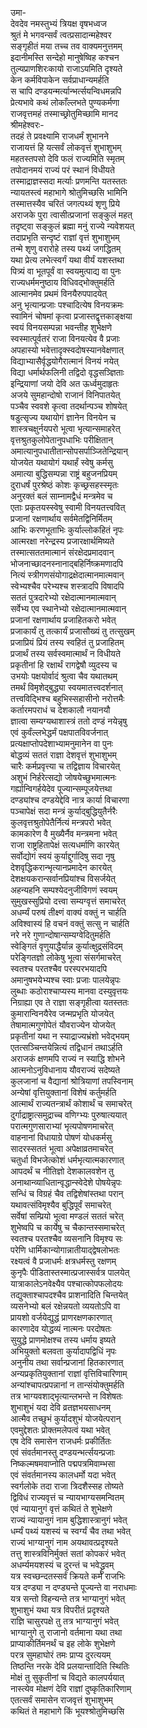उमा-  
देवदेव नमस्तुभ्यं त्रियक्ष वृषभध्वज  
श्रुतं मे भगवन्सर्वं त्वत्प्रसादान्महेश्वर  
सङ्गृहीतं मया तच्च तव वाक्यमनुत्तमम्  
इदानीमस्ति सन्देहो मानुषेष्विह कश्चन  
तुल्यप्राणशिरःकायो राजाऽयमिति दृश्यते  
केन कर्मविपाकेन सर्वप्राधान्यमर्हति  
स चापि दण्डयन्मर्त्यान्भर्त्सयन्विधमन्नपि  
प्रेत्यभावे कथं लोकाँल्लभते पुण्यकर्मणा  
राजवृत्तमहं तस्माच्छ्रोतुमिच्छामि मानद  
श्रीमहेश्वरः-  
तदहं ते प्रवक्ष्यामि राजधर्मं शुभानने  
राजायत्तं हि यत्सर्वं लोकवृत्तं शुभाशुभम्  
महतस्तपसो देवि फलं राज्यमिति स्मृतम्  
तपोदानमयं राज्यं परं स्थानं विधीयते  
तस्माद्राज्ञस्सदा मर्त्याः प्रणमन्ति यतस्ततः  
न्यायतस्त्वं महाभागे श्रोतुमिच्छसि भामिनि  
तस्मात्तस्यैव चरितं जगत्पथ्यं शृणु प्रिये  
अराजके पुरा त्वासीत्प्रजानां सङ्कुलं महत्  
तदृष्ट्वा सङ्कुलं ब्रह्मा मनुं राज्ये न्यवेशयत्  
तदाप्रभृति सन्दृष्टं राज्ञां वृत्तं शुभाशुभम्  
तन्मे शृणु वरारोहे तस्य पथ्यं जगद्धितम्  
यथा प्रेत्य लभेत्स्वर्गं यथा वीर्यं यशस्तथा  
पित्र्यं वा भूतपूर्वं वा स्वयमुत्पाद्य वा पुनः  
राज्यधर्ममनुष्ठाय विधिवद्भोक्तुमर्हति  
आत्मानमेव प्रथमं विनयैरुपपादयेत्  
अनु भृत्यान्प्रजाः पश्चादित्येष विनयक्रमः  
स्वामिनं चोषमां कृत्वा प्रजास्तद्वृत्तकाङ्क्षया  
स्वयं विनयसम्पन्ना भवन्तीह शुभेक्षणे  
स्वस्मात्पूर्वतरं राजा विनयत्येव वै प्रजाः  
अपहास्यो भवेत्तादृक्स्वदोषस्यानवेक्षणात्  
विद्याभ्यासैर्वृद्धयोगैरात्मानं विनयं नयेत्  
विद्या धर्मार्थफलिनी तद्विदो वृद्धसञ्ज्ञिताः  
इन्द्रियाणां जयो देवि अत ऊर्ध्वमुदाहृतः  
अजये सुमहान्दोषो राजानं विनिपातयेत्  
पञ्चैव स्ववशे कृत्वा तदर्थान्पञ्च शोषयेत्  
षडुत्सृज्य यथायोगं ज्ञानेन विनयेन च  
शास्त्रचक्षुर्नयपरो भूत्वा भृत्यान्समाहरेत्  
वृत्तश्रुतकुलोपेतानुपधाभिः परीक्षितान्  
अमात्यानुपधातीतान्सोपसर्पाञ्जितेन्द्रियान्  
योजयेत यथायोगं यथार्हं स्वेषु कर्मसु  
अमात्या बुद्धिसम्पन्ना राष्ट्रं बहुजनप्रियम्  
दुराधर्षं पुरश्रेष्ठं कोशः कृच्छ्रसहस्स्मृतः  
अनुरक्तं बलं साम्नामद्वैधं मन्त्रमेव च  
एताः प्रकृतयस्स्वेषु स्वामी विनयतत्त्ववित्  
प्रजानां रक्षणार्थाय सर्वमेतद्विनिर्मितम्  
आभिः करणभूताभिः कुर्याल्लोकहितं नृपः  
आत्मरक्षा नरेन्द्रस्य प्रजारक्षार्थमिष्यते  
तस्मात्सततमात्मानं संरक्षेदप्रमादवान्  
भोजनाच्छादनस्नानाद्बहिर्निष्क्रमणादपि  
नित्यं स्त्रीगणसंयोगाद्रक्षेदात्मानमात्मवान्  
स्वेभ्यश्चैव परेभ्यश्च शस्त्रादपि विषादपि  
सततं पुत्रदारेभ्यो रक्षेदात्मानमात्मवान्  
सर्वेभ्य एव स्थानेभ्यो रक्षेदात्मानमात्मवान्  
प्रजानां रक्षणार्थाय प्रजाहितकरो भवेत्  
प्रजाकार्यं तु तत्कार्यं प्रजासौख्यं तु तत्सुखम्  
प्रजाप्रियं प्रियं तस्य स्वहितं तु प्रजाहितम्  
प्रजार्थं तस्य सर्वस्वमात्मार्थं न विधीयते  
प्रकृतीनां हि रक्षार्थं रागद्वेषौ व्युदस्य च  
उभयोः पक्षयोर्वादं श्रुत्वा चैव यथातथम्  
तमर्थं विमृशेद्बुद्ध्या स्वयमातत्त्वदर्शनात्  
तत्त्वविद्भिश्च बहुभिस्सहासीनो नरोत्तमैः  
कर्तारमपराधं च देशकालौ नयानयौ  
ज्ञात्वा सम्यग्यथाशास्त्रं ततो दण्डं नयेन्नृषु  
एवं कुर्वंल्लभेद्धर्मं पक्षपातविवर्जनात्  
प्रत्यक्षाप्तोपदेशाभ्यामनुमानेन वा पुनः  
बोद्धव्यं सततं राज्ञा देशवृत्तं शुभाशुभम्  
चारैः कर्मप्रवृत्त्या च तद्विज्ञाय विचारयेत्  
अशुभं निर्हरेत्सद्यो जोषयेच्छुभमात्मनः  
गर्ह्यान्विगर्हयेदेव पूज्यान्सम्पूजयेत्तथा  
दण्ड्यांश्च दण्डयेद्देवि नात्र कार्या विचारणा  
पञ्चापेक्षं सदा मन्त्रं कुर्याद्बुद्धियुतैर्नरैः  
कुलवृत्तश्रुतोपेतैर्नित्यं मन्त्रपरो भवेत्  
कामकारेण वै मुख्यैर्नैव मन्त्रमना भवेत्  
राजा राष्ट्रहितापेक्षं सत्यधर्माणि कारयेत्  
सर्वोद्योगं स्वयं कुर्याद्दुर्गादिषु सदा नृषु  
देशवृद्धिकरान्भृत्यानप्रमादेन कारयेत्  
देशक्षयकरान्सर्वानप्रियांश्च विसर्जयेत्  
अहन्यहनि सम्पश्येदनुजीविगणं स्वयम्  
सुमुखस्सुप्रियो दत्त्वा सम्यग्वृत्तं समाचरेत्  
अधर्म्यं परुषं तीक्ष्णं वाक्यं वक्तुं न चार्हति  
अविश्वास्यं हि वचनं वक्तुं सत्सु न चार्हति  
नरे नरे गुणान्दोषान्सम्यग्वेदितुमर्हति  
स्वेङ्गितं वृणुयाद्धैर्यान्न कुर्यात्क्षुद्रसंविदम्  
परेङ्गितज्ञो लोकेषु भूत्वा संसर्गमाचरेत्  
स्वतश्च परतश्चैव परस्परभयादपि  
अमानुषभयेभ्यश्च स्वाः प्रजाः पालयेन्नृपः  
लुब्धाः कठोराश्चाप्यस्य मानवा दस्युवृत्तयः  
निग्राह्या एव ते राज्ञा सङ्गृहीत्वा यतस्ततः  
कुमारान्विनयैरेव जन्मप्रभृति योजयेत्  
तेषामात्मगुणोपेतं यौवराज्येन योजयेत्  
प्रकृतीनां यथा न स्याद्राज्यभ्रंशो भवेद्भयम्  
एतत्सञ्चिन्तयेन्नित्यं तद्विधानं तथाऽर्हति  
अराजकं क्षणमपि राज्यं न स्याद्धि शोभने  
आत्मनोऽनुविधानाय यौवराज्यं सदेष्यते  
कुलजानां च वैद्यानां श्रोत्रियाणां तपस्विनाम्  
अन्येषां वृत्तियुक्तानां विशेषं कर्तुमर्हति  
आत्मार्थं राज्यतन्त्रार्थं कोशार्थं च समाचरेत्  
दुर्गाद्राष्ट्रात्समुद्राच्च वणिग्भ्यः पुरुषात्ययात्  
परात्मगुणसाराभ्यां भृत्यपोषणमाचरेत्  
वाहनानां विधायाग्रे पोषणं योधकर्मसु  
सादरस्सततं भूत्वा अपेक्षाव्रतमाचरेत्  
चतुर्धा विभजेत्कोशं धर्मभृत्यात्मकारणात्  
आपदर्थं च नीतिज्ञो देशकालवशेन तु  
अनाथान्व्याधितान्वृद्धान्स्वेदेशे पोषयेन्नृपः  
सन्धिं च विग्रहं चैव तद्विशेषांस्तथा परान्  
यथावत्संविमृश्यैव बुद्धिपूर्वं समाचरेत्  
सर्वेषां सम्प्रियो भूत्वा मण्डलं सततं चरेत्  
शुभेष्वपि च कार्येषु च चैकान्तस्समाचरेत्  
स्वतश्च परतश्चैव व्यसनानि विमृश्य सः  
परेणि धार्मिकान्योगान्नातीयाद्द्वेषलोभतः  
रक्ष्यत्वं वै प्रजाधर्मः क्षत्रधर्मस्तु रक्षणम्  
कुनृपैः पीडितास्तस्मात्प्रजास्सर्वत्र पालयेत्  
यात्राकालेऽनवेक्ष्यैव पश्चात्कोपफलोदयः  
तद्युक्ताश्चापदश्चैव प्राशनादिति चिन्तयेत्  
व्यसनेभ्यो बलं रक्षेन्नयतो व्ययतोऽपि वा  
प्रायशो वर्जयेद्युद्धं प्राणरक्षणकारणात्  
कारणादेव योद्धव्यं नात्मनः परदोषतः  
सुयुद्धे प्राणमोक्षश्च तस्य धर्माय इष्यते  
अभियुक्तो बलवता कुर्यादापद्विधिं नृपः  
अनुनीय तथा सर्वान्प्रजानां हितकारणात्  
अन्यप्रकृतियुक्तानां राज्ञां वृत्तिविचारिणाम्  
अन्यांश्चापत्प्रपन्नानां न तान्संयोक्तुमर्हति  
तत्र भाग्यवशाद्भृत्यान्लभन्ते न विशेषतः  
शुभाशुभं यदा देवि व्रतज्ञभयसाधनम्  
आत्मैव तच्छुभं कुर्यादशुभं योजयेत्परान्  
एवमुद्देशतः प्रोक्तमलेपत्वं यथा भवेत्  
एष देवि समासेन राजधर्मः प्रकीर्तितः  
एवं संवर्तमानस्तु दण्डयन्भर्त्सयन्प्रजाः  
निष्कल्मषमवाप्नोति पद्मपत्रमिवाम्भसा  
एवं संवर्तमानस्य कालधर्मो यदा भवेत्  
स्वर्गलोके तदा राजा त्रिदशैस्सह तोष्यते  
द्विविधं राज्यवृत्तं च न्यायभाग्यसमन्वितम्  
एवं न्यायानुगं वृत्तं कथितं ते शुभेक्षणे  
राज्यं न्यायानुगं नाम बुद्धिशास्त्रानुगं भवेत्  
धर्म्यं पथ्यं यशस्यं च स्वर्ग्यं चैव तथा भवेत्  
राज्यं भाग्यानुगं नाम अयथावत्प्रदृश्यते  
तत्तु शास्त्रविनिर्मुक्तं सतां कोपकरं भवेत्  
अधर्म्यमयशस्यं च दुरन्तं च भवेद्ध्रुवम्  
यत्र स्वच्छन्दतस्सर्वं क्रियते कर्म राजभिः  
यत्र दण्ड्या न दण्ड्यन्ते पूज्यन्ते वा नराधमाः  
यत्र सन्तो विहन्यन्ते तत्र भाग्यानुगं भवेत्  
शुभाशुभं यथा यत्र विपरीतं प्रदृश्यते  
राज्ञि चासुरपक्षे तु तत्र भाग्यानुगं भवेत्  
भाग्यानुगे तु राजानो वर्तमाना यथा तथा  
प्राप्याकीर्तिमनर्थं च इह लोके शुभेक्षणे  
परत्र सुमहाघोरं तमः प्राप्य दुरत्ययम्  
तिष्ठन्ति नरके देवि प्रलयान्तादिति स्थितिः  
मोक्षं तु सुकृतीनां च विद्यते कालपर्ययात्  
नास्त्येव मोक्षणं देवि राज्ञां दुष्कृतिकारिणाम्  
एतत्सर्वं समासेन राजवृत्तं शुभाशुभम्  
कथितं ते महाभागे किं भूयश्श्रोतुमिच्छसि  
